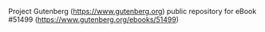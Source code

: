 Project Gutenberg (https://www.gutenberg.org) public repository for
eBook #51499 (https://www.gutenberg.org/ebooks/51499)
